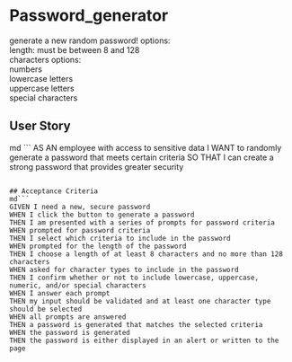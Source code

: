 # Password_generator
generate a new random password!
options:<br>
length: must be between 8 and 128<br>
characters options:<br>
numbers<br>
lowercase letters<br>
uppercase letters <br>
special characters <br>



## User Story
md ```
AS AN employee with access to sensitive data
I WANT to randomly generate a password that meets certain criteria
SO THAT I can create a strong password that provides greater security
```

## Acceptance Criteria
md```
GIVEN I need a new, secure password
WHEN I click the button to generate a password
THEN I am presented with a series of prompts for password criteria
WHEN prompted for password criteria
THEN I select which criteria to include in the password
WHEN prompted for the length of the password
THEN I choose a length of at least 8 characters and no more than 128 characters
WHEN asked for character types to include in the password
THEN I confirm whether or not to include lowercase, uppercase, numeric, and/or special characters
WHEN I answer each prompt
THEN my input should be validated and at least one character type should be selected
WHEN all prompts are answered
THEN a password is generated that matches the selected criteria
WHEN the password is generated
THEN the password is either displayed in an alert or written to the page
```